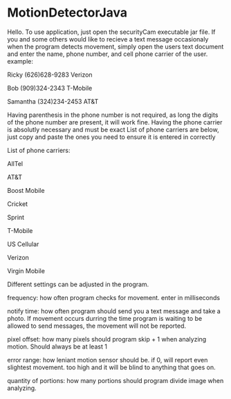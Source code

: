 # MotionDetectorJava

Hello. To use application, just open the securityCam executable jar file.
If you and some others would like to recieve a text message occasionaly when the program detects movement, simply open the users text document and enter the name, phone number, and cell phone carrier of the user.
example:

Ricky (626)628-9283 Verizon

Bob (909)324-2343 T-Mobile

Samantha (324)234-2453 AT&T

Having parenthesis in the phone number is not required, as long the digits of the phone number are present, it will work fine.
Having the phone carrier is absolutly necessary and must be exact
List of phone carriers are below, just copy and paste the ones you need to ensure it is entered in correctly

List of phone carriers:

AllTel

AT&T

Boost Mobile

Cricket

Sprint

T-Mobile

US Cellular

Verizon

Virgin Mobile

Different settings can be adjusted in the program.

frequency: how often program checks for movement. enter in milliseconds

notify time: how often program should send you a text message and take a photo. If movement occurs durring the time program is waiting to be allowed to send messages, the movement will not be reported.

pixel offset: how many pixels should program skip + 1 when analyzing motion. Should always be at least 1

error range: how leniant motion sensor should be. if 0, will report even slightest movement. too high and it will be blind to anything that goes on.

quantity of portions: how many portions should program divide image when analyzing.
